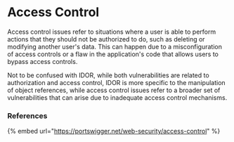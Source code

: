 # Access Control

Access control issues refer to situations where a user is able to perform actions that they should not be authorized to do, such as deleting or modifying another user's data. This can happen due to a misconfiguration of access controls or a flaw in the application's code that allows users to bypass access controls.

Not to be confused with IDOR, while both vulnerabilities are related to authorization and access control, IDOR is more specific to the manipulation of object references, while access control issues refer to a broader set of vulnerabilities that can arise due to inadequate access control mechanisms.

### References

{% embed url="https://portswigger.net/web-security/access-control" %}
